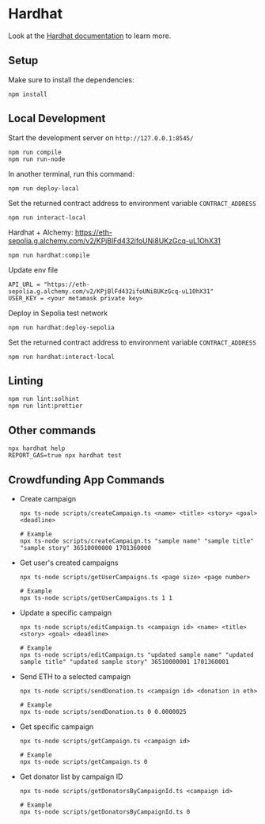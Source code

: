 # Hardhat

Look at the [Hardhat documentation](https://hardhat.org/hardhat-runner/docs/getting-started) to learn more.

## Setup

Make sure to install the dependencies:

```
npm install
```

## Local Development

Start the development server on `http://127.0.0.1:8545/`

```
npm run compile
npm run run-node
```

In another terminal, run this command:

```
npm run deploy-local
```

Set the returned contract address to environment variable `CONTRACT_ADDRESS`

```
npm run interact-local
```

Hardhat + Alchemy: https://eth-sepolia.g.alchemy.com/v2/KPjBlFd432ifoUNi8UKzGcq-uL1OhX31

```
npm run hardhat:compile
```

Update env file

```
API_URL = "https://eth-sepolia.g.alchemy.com/v2/KPjBlFd432ifoUNi8UKzGcq-uL1OhX31"
USER_KEY = <your metamask private key>
```

Deploy in Sepolia test network

```
npm run hardhat:deploy-sepolia
```

Set the returned contract address to environment variable `CONTRACT_ADDRESS`

```
npm run hardhat:interact-local
```

## Linting

```
npm run lint:solhint
npm run lint:prettier
```

## Other commands

```
npx hardhat help
REPORT_GAS=true npx hardhat test
```

## Crowdfunding App Commands

- Create campaign

  ```
  npx ts-node scripts/createCampaign.ts <name> <title> <story> <goal> <deadline>

  # Example
  npx ts-node scripts/createCampaign.ts "sample name" "sample title" "sample story" 36510000000 1701360000
  ```

- Get user's created campaigns

  ```
  npx ts-node scripts/getUserCampaigns.ts <page size> <page number>

  # Example
  npx ts-node scripts/getUserCampaigns.ts 1 1
  ```

- Update a specific campaign

  ```
  npx ts-node scripts/editCampaign.ts <campaign id> <name> <title> <story> <goal> <deadline>

  # Example
  npx ts-node scripts/editCampaign.ts "updated sample name" "updated sample title" "updated sample story" 36510000001 1701360001
  ```

- Send ETH to a selected campaign

  ```
  npx ts-node scripts/sendDonation.ts <campaign id> <donation in eth>

  # Example
  npx ts-node scripts/sendDonation.ts 0 0.0000025
  ```

- Get specific campaign

  ```
  npx ts-node scripts/getCampaign.ts <campaign id>

  # Example
  npx ts-node scripts/getCampaign.ts 0
  ```

- Get donator list by campaign ID

  ```
  npx ts-node scripts/getDonatorsByCampaignId.ts <campaign id>

  # Example
  npx ts-node scripts/getDonatorsByCampaignId.ts 0
  ```
